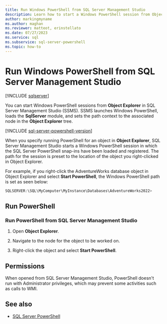 ```yaml
---
title: Run Windows PowerShell from SQL Server Management Studio
description: Learn how to start a Windows PowerShell session from Object Explorer in SQL Server Management Studio, with the path preset to the location of your choice of objects.
author: markingmyname
ms.author: maghan
ms.reviewer: matteot, erinstellato
ms.date: 07/27/2023
ms.service: sql
ms.subservice: sql-server-powershell
ms.topic: how-to 
---
```


# Run Windows PowerShell from SQL Server Management Studio

[!INCLUDE [sqlserver](../includes/applies-to-version/sqlserver.md)]

You can start Windows PowerShell sessions from **Object Explorer** in SQL Server Management Studio (SSMS). SSMS launches Windows PowerShell, loads the **SqlServer** module, and sets the path context to the associated node in the **Object Explorer** tree.

[!INCLUDE [sql-server-powershell-version](../includes/sql-server-powershell-version.md)]

When you specify running PowerShell for an object in **Object Explorer**, SQL Server Management Studio starts a Windows PowerShell session in which the SQL Server PowerShell snap-ins have been loaded and registered. The path for the session is preset to the location of the object you right-clicked in Object Explorer.

For example, if you right-click the AdventureWorks database object in Object Explorer and select **Start PowerShell**, the Windows PowerShell path is set as seen below:

```powershell
SQLSERVER:\SQL\MyComputer\MyInstance\Databases\AdventureWorks2022>
```

## Run PowerShell

### Run PowerShell from SQL Server Management Studio

1. Open **Object Explorer**.

1. Navigate to the node for the object to be worked on.

1. Right-click the object and select **Start PowerShell**.

## Permissions

When opened from SQL Server Management Studio, PowerShell doesn't run with Administrator privileges, which may prevent some activities such as calls to WMI.

## See also

- [SQL Server PowerShell](sql-server-powershell.md)
